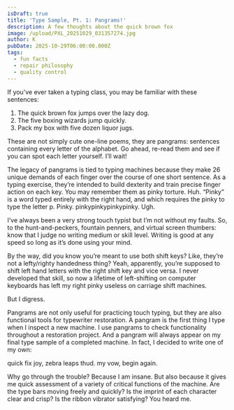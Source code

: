 ```yaml
---
isDraft: true
title: 'Type Sample, Pt. 1: Pangrams!'
description: A few thoughts about the quick brown fox
image: /upload/PXL_20251029_031357274.jpg
author: K
pubDate: 2025-10-29T06:00:00.000Z
tags:
  - fun facts
  - repair philosophy
  - quality control
---
```


If you’ve ever taken a typing class, you may be familiar with these sentences:

1. The quick brown fox jumps over the lazy dog.
2. The five boxing wizards jump quickly.
3. Pack my box with five dozen liquor jugs.

These are not simply cute one-line poems, they are pangrams: sentences containing every letter of the alphabet. Go ahead, re-read them and see if you can spot each letter yourself. I’ll wait!

The legacy of pangrams is tied to typing machines because they make 26 unique demands of each finger over the course of one short sentence. As a typing exercise, they’re intended to build dexterity and train precise finger action on each key. You may remember them as pinky torture. Huh. “Pinky” is a word typed entirely with the right hand, and which requires the pinky to type the letter p. Pinky. pinkypinkypinkypinky. Ugh.

I’ve always been a very strong touch typist but I’m not without my faults. So, to the hunt-and-peckers, fountain penners, and virtual screen thumbers: know that I judge no writing medium or skill level. Writing is good at any speed so long as it’s done using your mind.

By the way, did you know you’re meant to use both shift keys? Like, they’re not a lefty/righty handedness thing? Yeah, apparently, you’re supposed to shift left hand letters with the right shift key and vice versa. I never developed that skill, so now a lifetime of left-shifting on computer keyboards has left my right pinky useless on carriage shift machines.

But I digress.

Pangrams are not only useful for practicing touch typing, but they are also functional tools for typewriter restoration. A pangram is the first thing I type when I inspect a new machine. I use pangrams to check functionality throughout a restoration project. And a pangram will always appear on my final type sample of a completed machine. In fact, I decided to write one of my own:

quick fix joy, zebra leaps thud. my vow, begin again.

Why go through the trouble? Because I am insane. But also because it gives me quick assessment of a variety of critical functions of the machine. Are the type bars moving freely and quickly? Is the imprint of each character clear and crisp? Is the ribbon vibrator satisfying? You heard me.
